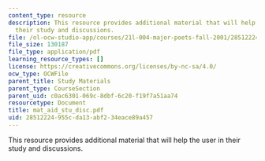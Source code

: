 ```yaml
---
content_type: resource
description: This resource provides additional material that will help the user in
  their study and discussions.
file: /ol-ocw-studio-app/courses/21l-004-major-poets-fall-2001/28512224955cda13abf234eace89a457_mat_aid_stu_disc.pdf
file_size: 130187
file_type: application/pdf
learning_resource_types: []
license: https://creativecommons.org/licenses/by-nc-sa/4.0/
ocw_type: OCWFile
parent_title: Study Materials
parent_type: CourseSection
parent_uid: c0ac6301-069c-8dbf-6c20-f19f7a51aa74
resourcetype: Document
title: mat_aid_stu_disc.pdf
uid: 28512224-955c-da13-abf2-34eace89a457
---
```

This resource provides additional material that will help the user in their study and discussions.
